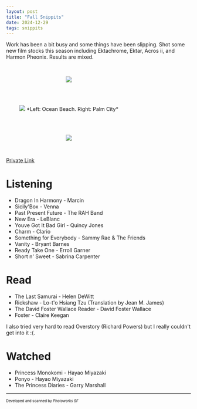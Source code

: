 ```yaml
---
layout: post
title: "Fall Snippits"
date: 2024-12-29
tags: snippits
---
```


Work has been a bit busy and some things have been slipping. Shot some new film stocks this season including Ektachrome, Ektar, Acros ii, and Harmon Pheonix. Results are mixed.

<br>
<p align="center">
<img style="max-width: 1024px; margin: 0 0 0 -162px;" src="https://storage.googleapis.com/fkwang_blog_image_hosting/2024_12_29_fall_snippets/img1.jpg">
</p>

<br>

<br>
<p align="center">
<img style="max-width: 1024px; margin: 0 0 0 -162px;" src="https://storage.googleapis.com/fkwang_blog_image_hosting/2024_12_29_fall_snippets/img2.jpg">
*Left: Ocean Beach. Right: Palm City*
</p>
<br>

<br>
<p align="center">
<img style="max-width: 1024px; margin: 0 0 0 -162px;" src="https://storage.googleapis.com/fkwang_blog_image_hosting/2024_12_29_fall_snippets/img3.jpg">
</p>
<br>

[Private Link](https://jstrieb.github.io/link-lock/#eyJ2IjoiMC4wLjEiLCJlIjoidDdGckZlTTB0a3djMzZGYnhGWU0xVmlnUFhOQ1NhejBGaG5zOU9wVmo5MnpISXg2cVdDaXhSVEZGdUNKUVFZVnRBT1FvREdJVHFBUEhmUjRWQ2lqM3BhRE5pVlc1NjJNZTU2eC80ZUpVUk54eUtXVldacXZ6UWdsZEw0PSIsInMiOiJHaFFMZ1ZZK0hFN0N1NFR5MnNVcXBnPT0iLCJpIjoiVFh3VncxcDJleDFneE9DRiJ9)

# Listening

- Dragon In Harmony - Marcin
- Sicily'Box - Venna
- Past Present Future - The RAH Band
- New Era - LeBlanc
- Youve Got It Bad Girl - Quincy Jones
- Charm - Clario
- Something for Everybody - Sammy Rae & The Friends
- Vanity - Bryant Barnes
- Ready Take One - Erroll Garner
- Short n' Sweet - Sabrina Carpenter

# Read

- The Last Samurai - Helen DeWitt
- Rickshaw - Lo-t'o Hsiang Tzu (Translation by Jean M. James)
- The David Foster Wallace Reader - David Foster Wallace
- Foster - Claire Keegan

I also tried very hard to read Overstory (Richard Powers) but I really couldn't get into it :(.

# Watched

- Princess Monokomi - Hayao Miyazaki
- Ponyo - Hayao Miyazaki
- The Princess Diaries - Garry Marshall

---

<sub><sup>Developed and scanned by *Photoworks SF*</sup></sub>
